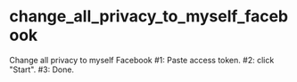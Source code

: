 # change_all_privacy_to_myself_facebook
Change all privacy to myself Facebook
#1: Paste access token.
#2: click "Start".
#3: Done.
